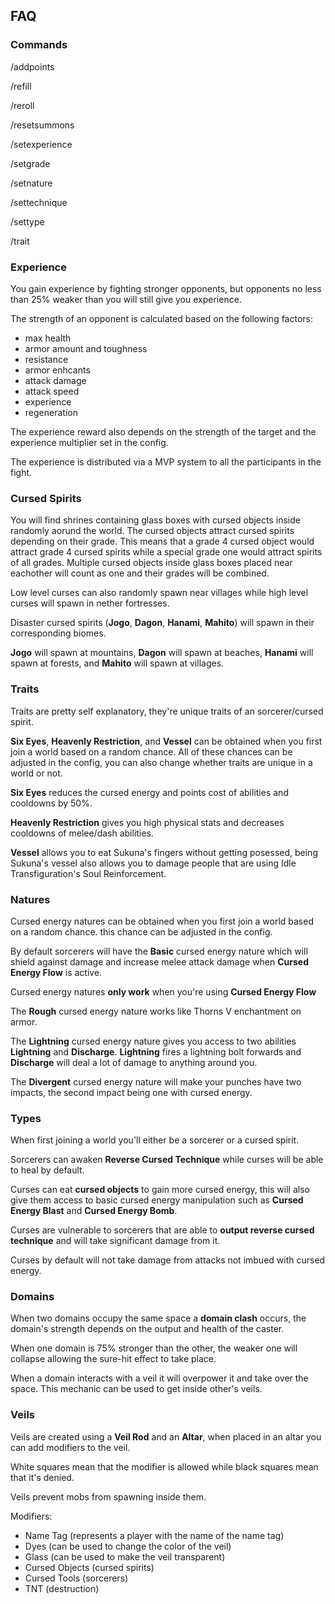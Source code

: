 ## FAQ

### Commands
/addpoints

/refill

/reroll

/resetsummons

/setexperience

/setgrade

/setnature

/settechnique

/settype

/trait

### Experience

You gain experience by fighting stronger opponents, but opponents no less than 25% weaker than you will still give you experience.

The strength of an opponent is calculated based on the following factors:

- max health
- armor amount and toughness
- resistance
- armor enhcants
- attack damage
- attack speed
- experience
- regeneration

The experience reward also depends on the strength of the target and the experience multiplier set in the config.

The experience is distributed via a MVP system to all the participants in the fight.

### Cursed Spirits

You will find shrines containing glass boxes with cursed objects inside randomly aorund the world.
The cursed objects attract cursed spirits depending on their grade. This means that a grade 4 cursed object would attract grade 4 cursed spirits while a special grade one would attract spirits of all grades.
Multiple cursed objects inside glass boxes placed near eachother will count as one and their grades will be combined.

Low level curses can also randomly spawn near villages while high level curses will spawn in nether fortresses.

Disaster cursed spirits (**Jogo**, **Dagon**, **Hanami**, **Mahito**) will spawn in their corresponding biomes.

**Jogo** will spawn at mountains, **Dagon** will spawn at beaches, **Hanami** will spawn at forests, and **Mahito** will spawn at villages.

### Traits

Traits are pretty self explanatory, they're unique traits of an sorcerer/cursed spirit.

**Six Eyes**, **Heavenly Restriction**, and **Vessel** can be obtained when you first join a world based on a random chance.
All of these chances can be adjusted in the config, you can also change whether traits are unique in a world or not.

**Six Eyes** reduces the cursed energy and points cost of abilities and cooldowns by 50%.

**Heavenly Restriction** gives you high physical stats and decreases cooldowns of melee/dash abilities.

**Vessel** allows you to eat Sukuna's fingers without getting posessed, being Sukuna's vessel also allows you to damage people that are using Idle Transfiguration's Soul Reinforcement.

### Natures

Cursed energy natures can be obtained when you first join a world based on a random chance. this chance can be adjusted in the config.

By default sorcerers will have the **Basic** cursed energy nature which will shield against damage and increase melee attack damage when **Cursed Energy Flow** is active.

Cursed energy natures **only work** when you're using **Cursed Energy Flow**

The **Rough** cursed energy nature works like Thorns V enchantment on armor.

The **Lightning** cursed energy nature gives you access to two abilities **Lightning** and **Discharge**.
**Lightning** fires a lightning bolt forwards and **Discharge** will deal a lot of damage to anything around you.

The **Divergent** cursed energy nature will make your punches have two impacts, the second impact being one with cursed energy.

### Types

When first joining a world you'll either be a sorcerer or a cursed spirit.

Sorcerers can awaken **Reverse Cursed Technique** while curses will be able to heal by default.

Curses can eat **cursed objects** to gain more cursed energy, this will also give them access to basic cursed energy manipulation such as **Cursed Energy Blast** and **Cursed Energy Bomb**.

Curses are vulnerable to sorcerers that are able to **output reverse cursed technique** and will take significant damage from it.

Curses by default will not take damage from attacks not imbued with cursed energy.

### Domains

When two domains occupy the same space a **domain clash** occurs, the domain's strength depends on the output and health of the caster.

When one domain is 75% stronger than the other, the weaker one will collapse allowing the sure-hit effect to take place.

When a domain interacts with a veil it will overpower it and take over the space. This mechanic can be used to get inside other's veils.

### Veils

Veils are created using a **Veil Rod** and an **Altar**, when placed in an altar you can add modifiers to the veil.

White squares mean that the modifier is allowed while black squares mean that it's denied.

Veils prevent mobs from spawning inside them.

Modifiers:

- Name Tag (represents a player with the name of the name tag)
- Dyes (can be used to change the color of the veil)
- Glass (can be used to make the veil transparent)
- Cursed Objects (cursed spirits)
- Cursed Tools (sorcerers)
- TNT (destruction)
